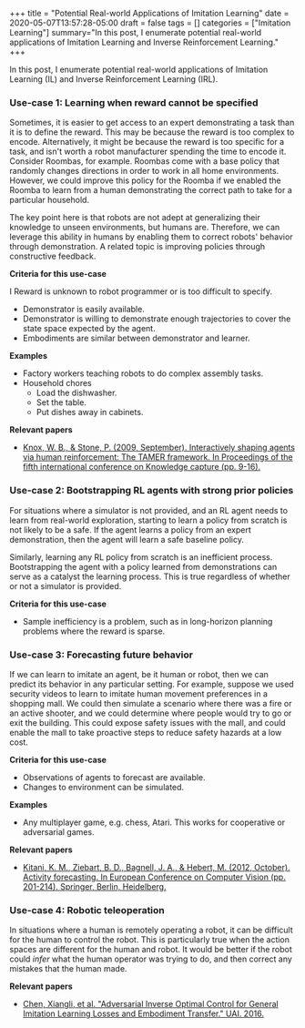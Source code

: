 +++
title = "Potential Real-world Applications of Imitation Learning"
date = 2020-05-07T13:57:28-05:00
draft = false
tags = []
categories = ["Imitation Learning"]
summary="In this post, I enumerate potential real-world applications of Imitation Learning and Inverse Reinforcement Learning."
+++

In this post, I enumerate potential real-world applications of Imitation Learning (IL) and Inverse Reinforcement Learning (IRL).

### Use-case 1: Learning when reward cannot be specified

Sometimes, it is easier to get access to an expert demonstrating a task than it is to define the reward. This may be because the reward is too complex to encode. Alternatively, it might be because the reward is too specific for a task, and isn't worth a robot manufacturer spending the time to encode it. Consider Roombas, for example. Roombas come with a base policy that randomly changes directions in order to work in all home environments. However, we could improve this policy for the Roomba if we enabled the Roomba to learn from a human demonstrating the correct path to take for a particular household.

The key point here is that robots are not adept at generalizing their knowledge to unseen environments, but humans are. Therefore, we can leverage this ability in humans by enabling them to correct robots' behavior through demonstration. A related topic is improving policies through constructive feedback.

**Criteria for this use-case**

I Reward is unknown to robot programmer or is too difficult to specify.
* Demonstrator is easily available.
* Demonstrator is willing to demonstrate enough trajectories to cover the state space expected by the agent.
* Embodiments are similar between demonstrator and learner.

**Examples**

* Factory workers teaching robots to do complex assembly tasks.
* Household chores
    * Load the dishwasher.
    * Set the table.
    * Put dishes away in cabinets.

**Relevant papers**

* [Knox, W. B., & Stone, P. (2009, September). Interactively shaping agents via human reinforcement: The TAMER framework. In Proceedings of the fifth international conference on Knowledge capture (pp. 9-16).](https://dl.acm.org/doi/abs/10.1145/1597735.1597738)

### Use-case 2: Bootstrapping RL agents with strong prior policies

For situations where a simulator is not provided, and an RL agent needs to learn from real-world exploration, starting to learn a policy from scratch is not likely to be a safe. If the agent learns a policy from an expert demonstration, then the agent will learn a safe baseline policy.

Similarly, learning any RL policy from scratch is an inefficient process. Bootstrapping the agent with a policy learned from demonstrations can serve as a catalyst the learning process. This is true regardless of whether or not a simulator is provided.

**Criteria for this use-case**

* Sample inefficiency is a problem, such as in long-horizon planning problems where the reward is sparse.

### Use-case 3: Forecasting future behavior

If we can learn to imitate an agent, be it human or robot, then we can predict its behavior in any particular setting. For example, suppose we used security videos to learn to imitate human movement preferences in a shopping mall. We could then simulate a scenario where there was a fire or an active shooter, and we could determine where people would try to go or exit the building. This could expose safety issues with the mall, and could enable the mall to take proactive steps to reduce safety hazards at a low cost.

**Criteria for this use-case**

* Observations of agents to forecast are available.
* Changes to environment can be simulated.

**Examples**

* Any multiplayer game, e.g. chess, Atari. This works for cooperative or adversarial games.

**Relevant papers**

* [Kitani, K. M., Ziebart, B. D., Bagnell, J. A., & Hebert, M. (2012, October). Activity forecasting. In European Conference on Computer Vision (pp. 201-214). Springer, Berlin, Heidelberg.](http://courses.cs.washington.edu/courses/cse590v/13au/Activity%20Forecasting.pdf)

### Use-case 4: Robotic teleoperation

In situations where a human is remotely operating a robot, it can be difficult for the human to control the robot. This is particularly true when the action spaces are different for the human and robot. It would be better if the robot could *infer* what the human operator was trying to do, and then correct any mistakes that the human made.

**Relevant papers**

* [Chen, Xiangli, et al. "Adversarial Inverse Optimal Control for General Imitation Learning Losses and Embodiment Transfer." UAI. 2016.](http://www.auai.org/uai2016/proceedings/papers/106.pdf)
